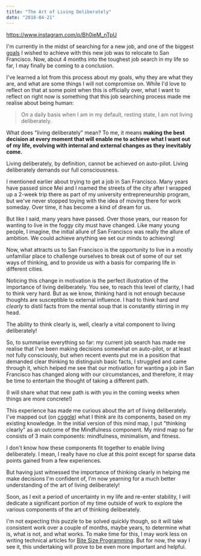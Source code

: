 ```yaml
---
title: "The Art of Living Deliberately"
date: "2018-04-21"
---
```


https://www.instagram.com/p/Bh0ieM_nTpU

I'm currently in the midst of searching for a new job, and one of the biggest [goals](/2017-12-31-new-years-resolution-2018/) I wished to achieve with this new job was to relocate to San Francisco. Now, about 4 months into the toughest job search in my life so far, I may finally be coming to a conclusion.

I've learned a lot from this process about my goals, why they are what they are, and what are some things I will not compromise on. While I'd love to reflect on that at some point when this is officially over, what I want to reflect on right now is something that this job searching process made me realise about being human:

> On a daily basis when I am in my default, resting state, I am not living deliberately.

What does "living deliberately" mean? To me, it means **making the best decision at every moment that will enable me to achieve what I want out of my life, evolving with internal and external changes as they inevitably come.**

Living deliberately, by definition, cannot be achieved on auto-pilot. Living deliberately demands our full consciousness.

I mentioned earlier about trying to get a job in San Francisco. Many years have passed since Mei and I roamed the streets of the city after I wrapped up a 2-week trip there as part of my university entrepreneurship program, but we've never stopped toying with the idea of moving there for work someday. Over time, it has become a kind of dream for us.

But like I said, many years have passed. Over those years, our reason for wanting to live in the foggy city must have changed. Like many young people, I imagine, the initial allure of San Francisco was really the allure of ambition. We could achieve anything we set our minds to achieving!

Now, what attracts us to San Francisco is the opportunity to live in a mostly unfamiliar place to challenge ourselves to break out of some of our set ways of thinking, and to provide us with a basis for comparing life in different cities.

Noticing this change in motivation is the perfect illustration of the importance of living deliberately. You see, to reach this level of clarity, I had to think very hard. But as we know, thinking hard is not enough because thoughts are susceptible to external influence. I had to think hard _and clearly_ to distil facts from the mental soup that is constantly stirring in my head.

The ability to think clearly is, well, clearly a vital component to living deliberately!

So, to summarise everything so far: my current job search has made me realise that I've been making decisions somewhat on auto-pilot, or at least not fully consciously, but when recent events put me in a position that demanded clear thinking to distinguish basic facts, I struggled and came through it, which helped me see that our motivation for wanting a job in San Francisco has changed along with our circumstances, and therefore, it may be time to entertain the thought of taking a different path.

(I will share what that new path is with you in the coming weeks when things are more concrete!)

This experience has made me curious about the art of living deliberately. I've mapped out (on [coggle](https://coggle.it/diagram/Wttwh7KpvIUH1inN/t/-/50a3516b0345faa85bc1999c9aa74231033488305db9f59651c0c62640bbb9f6)) what I think are its components, based on my existing knowledge. In the initial version of this mind map, I put "thinking clearly" as an outcome of the Mindfulness component. My mind map so far consists of 3 main components: mindfulness, minimalism, and fitness.

I don't know how these components fit together to enable living deliberately. I mean, I really have no clue at this point except for sparse data points gained from a few experiences.

But having just witnessed the importance of thinking clearly in helping me make decisions I'm confident of, I'm now yearning for a much better understanding of the art of living deliberately!

Soon, as I exit a period of uncertainty in my life and re-enter stability, I will dedicate a significant portion of my time outside of work to explore the various components of the art of thinking deliberately.

I'm not expecting this puzzle to be solved quickly though, so it will take consistent work over a couple of months, maybe years, to determine what is, what is not, and what works. To make time for this, I may work less on writing technical articles for [Bite Size Programming](https://www.nickang.com/bite-size-programming/). But for now, the way I see it, this undertaking will prove to be even more important and helpful.
